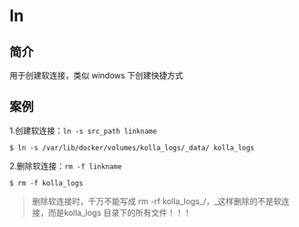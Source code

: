 # ln
## 简介
用于创建软连接，类似 windows 下创建快捷方式

## 案例
1.创建软连接：`ln -s src_path linkname`

```
$ ln -s /var/lib/docker/volumes/kolla_logs/_data/ kolla_logs
```

2.删除软连接：`rm -f linkname`

```
$ rm -f kolla_logs
```

> 删除软连接时，千万不能写成 rm -rf kolla\_logs_/，_这样删除的不是软连接，而是kolla\_logs 目录下的所有文件！！！